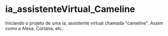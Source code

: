 # ia_assistenteVirtual_Cameline
Iniciando o projeto de uma ia, assistente virtual chamada "cameline". Assim como a Alexa, Cortana, etc.. 
